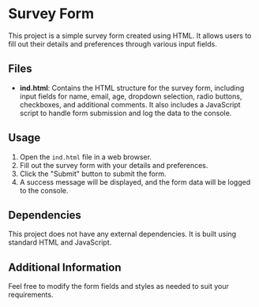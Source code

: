 # Survey Form

This project is a simple survey form created using HTML. It allows users to fill out their details and preferences through various input fields.

## Files

- **ind.html**: Contains the HTML structure for the survey form, including input fields for name, email, age, dropdown selection, radio buttons, checkboxes, and additional comments. It also includes a JavaScript script to handle form submission and log the data to the console.

## Usage

1. Open the `ind.html` file in a web browser.
2. Fill out the survey form with your details and preferences.
3. Click the "Submit" button to submit the form.
4. A success message will be displayed, and the form data will be logged to the console.

## Dependencies

This project does not have any external dependencies. It is built using standard HTML and JavaScript.

## Additional Information

Feel free to modify the form fields and styles as needed to suit your requirements.